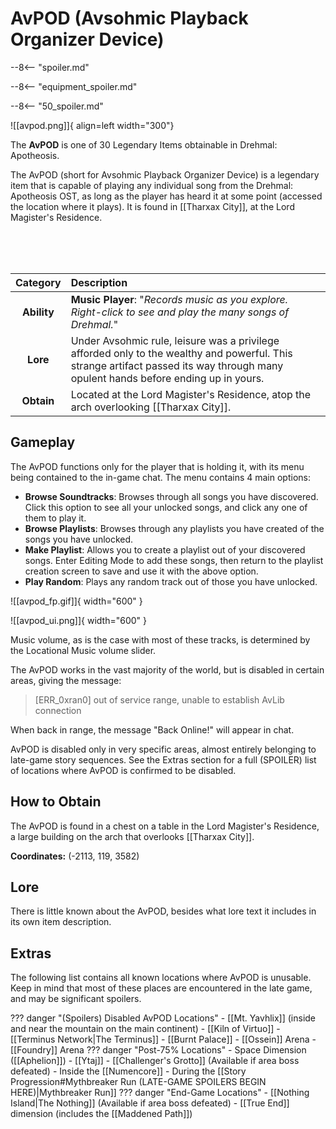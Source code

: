 # AvPOD (Avsohmic Playback Organizer Device)

--8<-- "spoiler.md"

--8<-- "equipment_spoiler.md"

--8<-- "50_spoiler.md"

![[avpod.png]]{ align=left width="300"}

The **AvPOD** is one of 30 Legendary Items obtainable in Drehmal: Apotheosis.

The AvPOD (short for Avsohmic Playback Organizer Device) is a legendary item that is capable of playing any individual song from the Drehmal: Apotheosis OST, as long as the player has heard it at some point (accessed the location where it plays). It is found in [[Tharxax City]], at the Lord Magister's Residence.

<br> <br> <br>

| Category | Description                 |
|:--------------------------------:|:-----------------------------------------------------------------------------------------------------------------------------------------------------------------------------|
| **Ability**                   | **Music Player**: "*Records music as you explore. Right-click to see and play the many songs of Drehmal.*"
| **Lore**                      | Under Avsohmic rule, leisure was a privilege afforded only to the wealthy and powerful. This strange artifact passed its way through many opulent hands before ending up in yours. |
| **Obtain**                    | Located at the Lord Magister's Residence, atop the arch overlooking [[Tharxax City]].   |

## Gameplay
The AvPOD functions only for the player that is holding it, with its menu being contained to the in-game chat. The menu contains 4 main options:

- **Browse Soundtracks**: Browses through all songs you have discovered. Click this option to see all your unlocked songs, and click any one of them to play it. <br>
- **Browse Playlists**: Browses through any playlists you have created of the songs you have unlocked. <br>
- **Make Playlist**: Allows you to create a playlist out of your discovered songs. Enter Editing Mode to add these songs, then return to the playlist creation screen to save and use it with the above option. <br>
- **Play Random**: Plays any random track out of those you have unlocked.

![[avpod_fp.gif]]{ width="600" }

![[avpod_ui.png]]{ width="600" }

Music volume, as is the case with most of these tracks, is determined by the Locational Music volume slider.

The AvPOD works in the vast majority of the world, but is disabled in certain areas, giving the message:

> [ERR_0xran0] out of service range, unable to establish AvLib connection

When back in range, the message "Back Online!" will appear in chat.

AvPOD is disabled only in very specific areas, almost entirely belonging to late-game story sequences. See the Extras section for a full (SPOILER) list of locations where AvPOD is confirmed to be disabled.

## How to Obtain
The AvPOD is found in a chest on a table in the Lord Magister's Residence, a large building on the arch that overlooks [[Tharxax City]].

**Coordinates:** (-2113, 119, 3582)

## Lore
There is little known about the AvPOD, besides what lore text it includes in its own item description.

## Extras
The following list contains all known locations where AvPOD is unusable. Keep in mind that most of these places are encountered in the late game, and may be significant spoilers.

??? danger "(Spoilers) Disabled AvPOD Locations"
    - [[Mt. Yavhlix]] (inside and near the mountain on the main continent)
    - [[Kiln of Virtuo]]
    - [[Terminus Network|The Terminus]]
    - [[Burnt Palace]]
    - [[Ossein]] Arena
    - [[Foundry]] Arena
    ??? danger "Post-75% Locations"
        - Space Dimension ([[Aphelion]])
        - [[Ytaj]]
        - [[Challenger's Grotto]] (Available if area boss defeated)
        - Inside the [[Numencore]]
        - During the [[Story Progression#Mythbreaker Run (LATE-GAME SPOILERS BEGIN HERE)|Mythbreaker Run]]
    ??? danger "End-Game Locations"
        - [[Nothing Island|The Nothing]] (Available if area boss defeated)
        - [[True End]] dimension (includes the [[Maddened Path]])